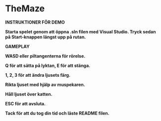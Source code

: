 # TheMaze
<b> INSTRUKTIONER FÖR DEMO <b/>

Starta spelet genom att öppna .sln filen med Visual Studio. Tryck sedan på Start-knappen längst upp på rutan.


<b> GAMEPLAY <b/>

WASD eller piltangenterna för rörelse.

Q för att sätta på lyktan, E för att stänga.

1, 2, 3 för att ändra ljusets färg.

Rikta ljuset med hjälp av muspekaren.

Håll ljuset över katten.

ESC för att avsluta.


Tack för att du tog din tid och läste README filen.

